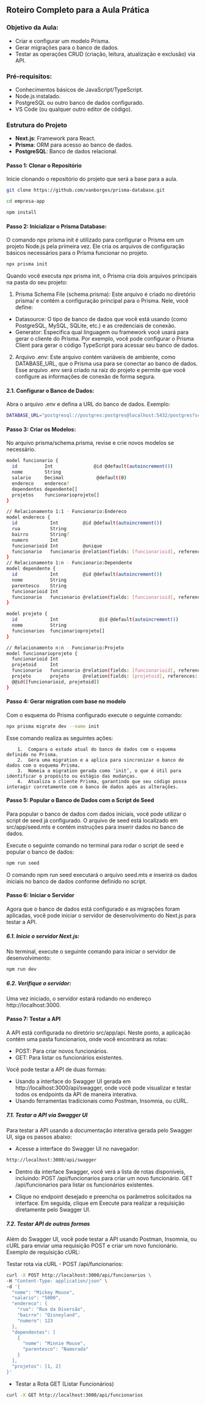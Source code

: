 ## Roteiro Completo para a Aula Prática

### Objetivo da Aula:

- Criar e configurar um modelo Prisma.
- Gerar migrações para o banco de dados.
- Testar as operações CRUD (criação, leitura, atualização e exclusão) via API.

### Pré-requisitos:

- Conhecimentos básicos de JavaScript/TypeScript.
- Node.js instalado.
- PostgreSQL ou outro banco de dados configurado.
- VS Code (ou qualquer outro editor de código).

### Estrutura do Projeto

- **Next.js**: Framework para React.
- **Prisma**: ORM para acesso ao banco de dados.
- **PostgreSQL**: Banco de dados relacional.

#### Passo 1: Clonar o Repositório
Inicie clonando o repositório do projeto que será a base para a aula.
```bash
git clone https://github.com/vanborges/prisma-database.git
```
```bash
cd empresa-app
```
```bash
npm install
```

#### Passo 2: Inicializar o Prisma Database:
O comando npx prisma init é utilizado para configurar o Prisma em um projeto Node.js pela primeira vez. Ele cria os arquivos de configuração básicos necessários para o Prisma funcionar no projeto. 
```bash
npx prisma init
```

Quando você executa npx prisma init, o Prisma cria dois arquivos principais na pasta do seu projeto:

1. Prisma Schema File (schema.prisma): Este arquivo é criado no diretório prisma/ e contém a configuração principal para o Prisma. Nele, você define:
- Datasource: O tipo de banco de dados que você está usando (como PostgreSQL, MySQL, SQLite, etc.) e as credenciais de conexão.
- Generator: Especifica qual linguagem ou framework você usará para gerar o cliente do Prisma. Por exemplo, você pode configurar o Prisma Client para gerar o código TypeScript para acessar seu banco de dados.

2. Arquivo .env: Este arquivo contém variáveis de ambiente, como DATABASE_URL, que o Prisma usa para se conectar ao banco de dados. Esse arquivo .env será criado na raiz do projeto e permite que você configure as informações de conexão de forma segura.

#### 2.1.	Configurar o Banco de Dados:
Abra o arquivo .env e defina a URL do banco de dados.
Exemplo:
```bash
DATABASE_URL="postgresql://postgres:postgres@localhost:5432/postgres?schema=public"
```

#### Passo 3: Criar os Modelos:
No arquivo prisma/schema.prisma, revise e crie novos modelos se necessário. 
```bash
model funcionario {
  id          Int               @id @default(autoincrement())
  nome        String
  salario     Decimal            @default(0)
  endereco    endereco?
  dependentes dependente[]
  projetos    funcionarioprojeto[]
}

// Relacionamento 1:1 - Funcionario:Endereco
model endereco {
  id            Int         @id @default(autoincrement())
  rua           String
  bairro        String?
  numero        Int
  funcionarioid Int         @unique
  funcionario   funcionario @relation(fields: [funcionarioid], references: [id], onDelete: Cascade)
}
// Relacionamento 1:n - Funcionario:Dependente
model dependente {
  id            Int         @id @default(autoincrement())
  nome          String
  parentesco    String
  funcionarioid Int
  funcionario   funcionario @relation(fields: [funcionarioid], references: [id], onDelete: Cascade)
}

model projeto {
  id            Int               @id @default(autoincrement())
  nome          String
  funcionarios  funcionarioprojeto[]
}

// Relacionamento n:n - Funcionario:Projeto
model funcionarioprojeto {
  funcionarioid Int
  projetoid     Int
  funcionario   funcionario @relation(fields: [funcionarioid], references: [id])
  projeto       projeto     @relation(fields: [projetoid], references: [id])
  @@id([funcionarioid, projetoid])
}
```
#### Passo 4: Gerar migration com base no modelo
Com o esquema do Prisma configurado execute o seguinte comando:
```bash
npx prisma migrate dev --name init
```
Esse comando realiza as seguintes ações:
```
	1.	Compara o estado atual do banco de dados com o esquema definido no Prisma.
	2.	Gera uma migration e a aplica para sincronizar o banco de dados com o esquema Prisma.
	3.	Nomeia a migration gerada como ‘init’, o que é útil para identificar o propósito ou estágio das mudanças.
	4.	Atualiza o cliente Prisma, garantindo que seu código possa interagir corretamente com o banco de dados após as alterações.
```
#### Passo 5: Popular o Banco de Dados com o Script de Seed
Para popular o banco de dados com dados iniciais, você pode utilizar o script de seed já configurado. O arquivo de seed está localizado em src/app/seed.mts e contém instruções para inserir dados no banco de dados.

Execute o seguinte comando no terminal para rodar o script de seed e popular o banco de dados:
```bash
npm run seed
```
O comando npm run seed executará o arquivo seed.mts e inserirá os dados iniciais no banco de dados conforme definido no script.

#### Passo 6: Iniciar o Servidor
Agora que o banco de dados está configurado e as migrações foram aplicadas, você pode iniciar o servidor de desenvolvimento do Next.js para testar a API.

##### 6.1.	Inicie o servidor Next.js:
No terminal, execute o seguinte comando para iniciar o servidor de desenvolvimento:
```bash
npm run dev
```
##### 6.2.	Verifique o servidor:
Uma vez iniciado, o servidor estará rodando no endereço http://localhost:3000.

#### Passo 7: Testar a API
A API está configurada no diretório src/app/api. Neste ponto, a aplicação contém uma pasta funcionarios, onde você encontrará as rotas:

- POST: Para criar novos funcionários.
- GET: Para listar os funcionários existentes.

Você pode testar a API de duas formas:

- Usando a interface do Swagger UI gerada em http://localhost:3000/api/swagger, onde você pode visualizar e testar todos os endpoints da API de maneira interativa.
- Usando ferramentas tradicionais como Postman, Insomnia, ou cURL.

##### 7.1. Testar a API via Swagger UI

Para testar a API usando a documentação interativa gerada pelo Swagger UI, siga os passos abaixo:

- Acesse a interface do Swagger UI no navegador:
```bash
http://localhost:3000/api/swagger
```

- Dentro da interface Swagger, você verá a lista de rotas disponíveis, incluindo:
POST /api/funcionarios para criar um novo funcionário.
GET /api/funcionarios para listar os funcionários existentes.

- Clique no endpoint desejado e preencha os parâmetros solicitados na interface. Em seguida, clique em Execute para realizar a requisição diretamente pelo Swagger UI.

##### 7.2. Testar API de outras formas

Além do Swagger UI, você pode testar a API usando Postman, Insomnia, ou cURL para enviar uma requisição POST e criar um novo funcionário. Exemplo de requisição cURL:

Testar rota via cURL - POST /api/funcionarios:
```bash
curl -X POST http://localhost:3000/api/funcionarios \
-H "Content-Type: application/json" \
-d '{
  "nome": "Mickey Mouse",
  "salario": "5000",
  "endereco": {
    "rua": "Rua da Diversão",
    "bairro": "Disneyland",
    "numero": 123
  },
  "dependentes": [
    {
      "nome": "Minnie Mouse",
      "parentesco": "Namorada"
    }
  ],
  "projetos": [1, 2]
}'
```
- Testar a Rota GET (Listar Funcionários)
```bash
curl -X GET http://localhost:3000/api/funcionarios
```
